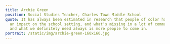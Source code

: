 ```yaml
---
title: Archie Green
position: Social Studies Teacher, Charles Town Middle School
quote: It has always been estimated in research that people of color have such
  an impact on the school setting, and what’s missing in a lot of communities
  and what we definitely need always is more people to come in.
portrait: /static/img/archie-green-160x160.jpg
---
```

